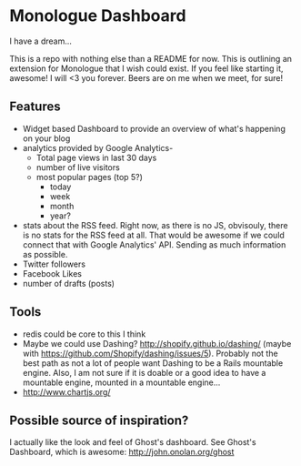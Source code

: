 # Monologue Dashboard

I have a dream...

This is a repo with nothing else than a README for now. This is outlining an extension for Monologue that I wish could exist. If you feel like starting it, awesome! I will <3 you forever. Beers are on me when we meet, for sure!

## Features
- Widget based Dashboard to provide an overview of what's happening on your blog
- analytics provided by Google Analytics-
  - Total page views in last 30 days
  - number of live visitors
  - most popular pages (top 5?)
    - today
    - week
    - month
    - year?
- stats about the RSS feed. Right now, as there is no JS, obvisouly, there is no stats for the RSS feed at all. That would be awesome if we could connect that with Google Analytics' API. Sending as much information as possible.
- Twitter followers
- Facebook Likes
- number of drafts (posts)

## Tools
- redis could be core to this I think
- Maybe we could use Dashing? http://shopify.github.io/dashing/  (maybe with https://github.com/Shopify/dashing/issues/5). Probably not the best path as not a lot of people want Dashing to be a Rails mountable engine. Also, I am not sure if it is doable or a good idea to have a mountable engine, mounted in a mountable engine...
- http://www.chartjs.org/

## Possible source of inspiration?

I actually like the look and feel of Ghost's dashboard. See Ghost's Dashboard, which is awesome: http://john.onolan.org/ghost
